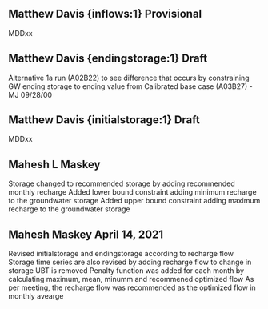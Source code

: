 ## Matthew Davis {inflows:1} Provisional
MDDxx

## Matthew Davis {endingstorage:1} Draft
Alternative 1a run (A02B22) to see difference that occurs by constraining GW ending storage to ending value from Calibrated base case (A03B27) - MJ 09/28/00

## Matthew Davis {initialstorage:1} Draft
MDDxx
## Mahesh L Maskey
Storage changed to recommended storage by adding recommended monthly recharge 
Added lower bound constraint adding minimum recharge to the groundwater storage
Added upper bound constraint adding maximum recharge to the groundwater storage
## Mahesh Maskey April 14, 2021
Revised initialstorage and endingstorage according to recharge flow
Storage time series are also revised by adding recharge flow to change in storage
UBT is removed
Penalty function was added for each month by calculating maximum, mean, minumm and recommened optimized flow
As per meeting, the recharge flow was recommended as the optimized flow in monthly avearge
